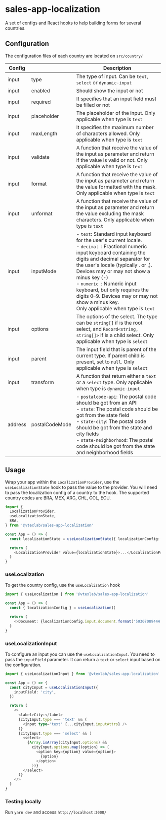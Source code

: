 # sales-app-localization

A set of configs and React hooks to help building forms for several countries.

## Configuration

The configuration files of each country are located on `src/country/`

| Config  |                | Description                                                                                                                                                                                                                                                                                                                                                                                                             |
| ------- | -------------- | ----------------------------------------------------------------------------------------------------------------------------------------------------------------------------------------------------------------------------------------------------------------------------------------------------------------------------------------------------------------------------------------------------------------------- |
| input   | type           | The type of input. Can be `text`, `select` or `dynamic-input`                                                                                                                                                                                                                                                                                                                                                           |
| input   | enabled        | Should show the input or not                                                                                                                                                                                                                                                                                                                                                                                            |
| input   | required       | It specifies that an input field must be filled or not                                                                                                                                                                                                                                                                                                                                                                  |
| input   | placeholder    | The placeholder of the input. Only applicable when type is `text`                                                                                                                                                                                                                                                                                                                                                       |
| input   | maxLength      | It specifies the maximum number of characters allowed. Only applicable when type is `text`                                                                                                                                                                                                                                                                                                                              |
| input   | validate       | A function that receive the value of the input as parameter and return if the value is valid or not. Only applicable when type is `text`                                                                                                                                                                                                                                                                                |
| input   | format         | A function that receive the value of the input as parameter and return the value formatted with the mask. Only applicable when type is `text`                                                                                                                                                                                                                                                                           |
| input   | unformat       | A function that receive the value of the input as parameter and return the value excluding the mask characters. Only applicable when type is `text`                                                                                                                                                                                                                                                                     |
| input   | inputMode      | - `text`: Standard input keyboard for the user's current locale. <br />- `decimal `: Fractional numeric input keyboard containing the digits and decimal separator for the user's locale (typically . or ,). Devices may or may not show a minus key (-)<br />- `numeric `: Numeric input keyboard, but only requires the digits 0–9. Devices may or may not show a minus key.<br/> Only applicable when type is `text` |
| input   | options        | The options of the select. The type can be `string[]` if is the root select, and `Record<string, string[]>` if is a child select. Only applicable when type is `select`                                                                                                                                                                                                                                                 |
| input   | parent         | The input field that is parent of the current type. If parent child is present, set to `null`. Only applicable when type is `select`                                                                                                                                                                                                                                                                                    |
| input   | transform      | A function that return either a `text` or a `select` type. Only applicable when type is `dynamic-input`                                                                                                                                                                                                                                                                                                                 |
| address | postalCodeMode | - `postalcode-api`: The postal code should be got from an API<br />- `state`: The postal code should be got from the state field<br />- `state-city`: The postal code should be got from the state and city fields<br />- `state-neighborhood`: The postal code should be got from the state and neighborhood fields                                                                                                    |

## Usage

Wrap your app within the `LocalizationProvider`, use the `useLocalizationState` hook to pass the value to the provider. You will need to pass the localization config of a country to the hook. The supported country codes are BRA, MEX, ARG, CHL, COL, ECU.

```typescript
import {
  LocalizationProvider,
  useLocalizationState,
  BRA,
} from '@vtexlab/sales-app-localization'

const App = () => {
  const localizationState = useLocalizationState({ localizationConfig: BRA })

  return (
    <LocalizationProvider value={localizationState}>...</LocalizationProvider>
  )
}
```

### useLocalization

To get the country config, use the `useLocalization` hook

```typescript
import { useLocalization } from '@vtexlab/sales-app-localization'

const App = () => {
  const { localizationConfig } = useLocalization()

  return (
    <>Document: {localizationConfig.input.document.format('50307089444')}</>
  )
}
```

### useLocalizationInput

To configure an input you can use the `useLocalizationInput`. You need to pass the `inputField` parameter. It can return a `text` or `select` input based on the configuration.

```typescript
import { useLocalizationInput } from '@vtexlab/sales-app-localization'

const App = () => {
  const cityInput = useLocalizationInput({
    inputField: 'city',
  })

  return (
    <>
      <label>City:</label>
      {cityInput.type === 'text' && (
        <input type="text" {...cityInput.inputAttrs} />
      )}
      {cityInput.type === 'select' && (
        <select>
          {Array.isArray(cityInput.options) &&
            cityInput.options.map((option) => (
              <option key={option} value={option}>
                {option}
              </option>
            ))}
        </select>
      )}
    </>
  )
}
```

### Testing locally

Run `yarn dev` and access `http://localhost:3000/`